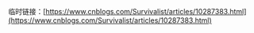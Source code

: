 
临时链接：[https://www.cnblogs.com/Survivalist/articles/10287383.html](https://www.cnblogs.com/Survivalist/articles/10287383.html)

